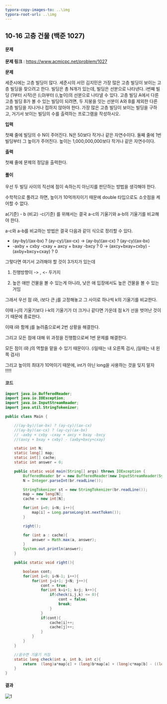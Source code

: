 ```yaml
---
typora-copy-images-to: ..\img
typora-root-url: ..\img
---
```


## 10-16 고층 건물 (백준 1027)

#### 문제

**문제 링크** : https://www.acmicpc.net/problem/1027

**문제**

세준시에는 고층 빌딩이 많다. 세준시의 서민 김지민은 가장 많은 고층 빌딩이 보이는 고층 빌딩을 찾으려고 한다. 빌딩은 총 N개가 있는데, 빌딩은 선분으로 나타낸다. i번째 빌딩 (1부터 시작)은 (i,0)부터 (i,높이)의 선분으로 나타낼 수 있다. 고층 빌딩 A에서 다른 고층 빌딩 B가 볼 수 있는 빌딩이 되려면, 두 지붕을 잇는 선분이 A와 B를 제외한 다른 고층 빌딩을 지나거나 접하지 않아야 한다. 가장 많은 고층 빌딩이 보이는 빌딩을 구하고, 거기서 보이는 빌딩의 수를 출력하는 프로그램을 작성하시오.

**입력**

첫째 줄에 빌딩의 수 N이 주어진다. N은 50보다 작거나 같은 자연수이다. 둘째 줄에 1번 빌딩부터 그 높이가 주어진다. 높이는 1,000,000,000보다 작거나 같은 자연수이다.

**출력**

첫째 줄에 문제의 정답을 출력한다.



#### 풀이

우선 두 빌딩 사이의 직선에 점이 속하는지 아닌지를 판단하는 방법을 생각해야 한다.

수학적으로 풀려고 하면, 높이가 10억까지이기 때문에 double 타입으로도 소숫점을 케어할 수 없다.

a(기준) - b (비교) -c(기준) 를 위해서는 결국 a-c의 기울기와 a-b의 기울기를 비교해야 한다.

a-c와 a-b를 비교하는 방법은 결국 다음과 같이 식으로 정리할 수 있다.

* (ay-by)/(ax-bx) ? (ay-cy)/(ax-cx) -> (ay-by)(ax-cx) ? (ay-cy)(ax-bx)
* -axby + cxby -cxay + axcy + bxay -bxcy ?  0 -> (axcy+bxay+cxby) - (axby+bxcy+cxay) ? 0



그렇다면 여기서 고려해야 할 것이 3가지가 있는데

1. 진행방향이 -> , <- 두가지

2. 높은 애만 건물을 볼 수 있는게 아니라, 낮은 애 입장에서도 높은 건물을 볼 수 있는거임

   

그래서 우선 점 i와, i보다 큰 j를 고정해놓고 그 사이로 하나씩 k의 기울기를 비교한다.

이때 i-j의 기울기보다 i-k의 기울기가 더 크거나 같다면 가운데 점 k가 선을 벗어난 것이기 때문에 종료한다.

이때 i와 함께 j를 늘려줌으로써 2번 상황을 해결한다.



그리고 모든 점에 대해 위 과정을 진행함으로써 1번 문제를 해결한다. 

모든 점이 i와 j의 역할을 맡을 수 있기 때문이다. (i일때는 내 오른쪽 검사, j일때는 내 왼쪽 검사)



그리고 높이의 최대가 10억이기 때문에, int가 아닌 long을 사용하는 것을 잊지 말자 !!!!!



#### 코드

````java
import java.io.BufferedReader;
import java.io.IOException;
import java.io.InputStreamReader;
import java.util.StringTokenizer;

public class Main {

    //(ay-by)/(ax-bx) ? (ay-cy)/(ax-cx)
    //(ay-by)(ax-cx) ? (ay-cy)(ax-bx)
    // -axby + cxby -cxay + axcy + bxay -bxcy
    //(axcy + bxay + cxby) - (axby+bxcy+cxay)

    static int N;
    static long[] map;
    static int[] cache;
    static int answer = 0;

    public static void main(String[] args) throws IOException {
        BufferedReader br = new BufferedReader(new InputStreamReader(System.in));
        N = Integer.parseInt(br.readLine());

        StringTokenizer st = new StringTokenizer(br.readLine());
        map = new long[N];
        cache = new int[N];

        for(int i=0; i<N; i++){
            map[i] = Long.parseLong(st.nextToken());
        }

        right();

        for (int a : cache){
            answer = Math.max(a, answer);
        }
        System.out.println(answer);
    }

    public static void right(){

        boolean cont;
        for(int i=0; i<N-1; i++){
            for(int j=i+1; j<N; j++){
                cont = true;
                for(int k=i+1; k<j; k++){
                    if(check(i,j,k) <= 0){
                        cont = false;
                        break;
                    }
                }
                if(cont){
                    cache[i]++;
                    cache[j]++;
                }
            }
        }
    }

    //음수면 기울기 커짐
    static long check(int a, int b, int c){
        return  (long)a*map[c] + (long)b*map[a] + (long)c*map[b] - ((long)a*map[b] + (long)b*map[c] + (long)c*map[a]);
    }
}
````



#### 결과

![1](result-10-16.png)

